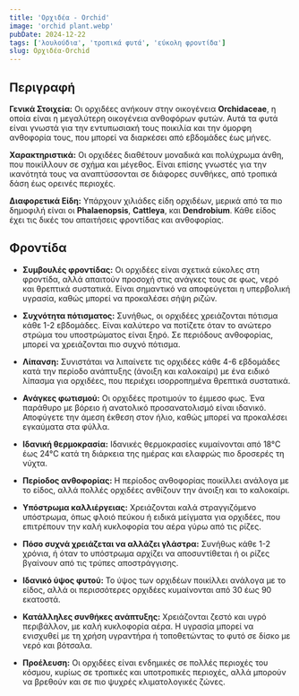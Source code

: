 ```yaml
---
title: 'Ορχιδέα - Orchid'
image: 'orchid plant.webp'
pubDate: 2024-12-22
tags: ['λουλούδια', 'τροπικά φυτά', 'εύκολη φροντίδα']
slug: Ορχιδέα-Orchid
---
```


**Περιγραφή**
----------------
**Γενικά Στοιχεία:**
Οι ορχιδέες ανήκουν στην οικογένεια **Orchidaceae**, η οποία είναι η μεγαλύτερη οικογένεια ανθοφόρων φυτών. Αυτά τα φυτά είναι γνωστά για την εντυπωσιακή τους ποικιλία και την όμορφη ανθοφορία τους, που μπορεί να διαρκέσει από εβδομάδες έως μήνες.

**Χαρακτηριστικά:**
Οι ορχιδέες διαθέτουν μοναδικά και πολύχρωμα άνθη, που ποικίλλουν σε σχήμα και μέγεθος. Είναι επίσης γνωστές για την ικανότητά τους να αναπτύσσονται σε διάφορες συνθήκες, από τροπικά δάση έως ορεινές περιοχές.

**Διαφορετικά Είδη:**
Υπάρχουν χιλιάδες είδη ορχιδέων, μερικά από τα πιο δημοφιλή είναι οι **Phalaenopsis**, **Cattleya**, και **Dendrobium**. Κάθε είδος έχει τις δικές του απαιτήσεις φροντίδας και ανθοφορίας.

**Φροντίδα**
--------------

* **Συμβουλές φροντίδας:** Οι ορχιδέες είναι σχετικά εύκολες στη φροντίδα, αλλά απαιτούν προσοχή στις ανάγκες τους σε φως, νερό και θρεπτικά συστατικά. Είναι σημαντικό να αποφεύγεται η υπερβολική υγρασία, καθώς μπορεί να προκαλέσει σήψη ριζών.

* **Συχνότητα πότισματος:** Συνήθως, οι ορχιδέες χρειάζονται πότισμα κάθε 1-2 εβδομάδες. Είναι καλύτερο να ποτίζετε όταν το ανώτερο στρώμα του υποστρώματος είναι ξηρό. Σε περιόδους ανθοφορίας, μπορεί να χρειάζονται πιο συχνό πότισμα.

* **Λίπανση:** Συνιστάται να λιπαίνετε τις ορχιδέες κάθε 4-6 εβδομάδες κατά την περίοδο ανάπτυξης (άνοιξη και καλοκαίρι) με ένα ειδικό λίπασμα για ορχιδέες, που περιέχει ισορροπημένα θρεπτικά συστατικά.

* **Ανάγκες φωτισμού:** Οι ορχιδέες προτιμούν το έμμεσο φως. Ένα παράθυρο με βόρειο ή ανατολικό προσανατολισμό είναι ιδανικό. Αποφύγετε την άμεση έκθεση στον ήλιο, καθώς μπορεί να προκαλέσει εγκαύματα στα φύλλα.

* **Ιδανική θερμοκρασία:** Ιδανικές θερμοκρασίες κυμαίνονται από 18°C έως 24°C κατά τη διάρκεια της ημέρας και ελαφρώς πιο δροσερές τη νύχτα.

* **Περίοδος ανθοφορίας:** Η περίοδος ανθοφορίας ποικίλλει ανάλογα με το είδος, αλλά πολλές ορχιδέες ανθίζουν την άνοιξη και το καλοκαίρι.

* **Υπόστρωμα καλλιέργειας:** Χρειάζονται καλά στραγγιζόμενο υπόστρωμα, όπως φλοιό πεύκου ή ειδικά μείγματα για ορχιδέες, που επιτρέπουν την καλή κυκλοφορία του αέρα γύρω από τις ρίζες.

* **Πόσο συχνά χρειάζεται να αλλάζει γλάστρα:** Συνήθως κάθε 1-2 χρόνια, ή όταν το υπόστρωμα αρχίζει να αποσυντίθεται ή οι ρίζες βγαίνουν από τις τρύπες αποστράγγισης.

* **Ιδανικό ύψος φυτού:** Το ύψος των ορχιδέων ποικίλλει ανάλογα με το είδος, αλλά οι περισσότερες ορχιδέες κυμαίνονται από 30 έως 90 εκατοστά.

* **Κατάλληλες συνθήκες ανάπτυξης:** Χρειάζονται ζεστό και υγρό περιβάλλον, με καλή κυκλοφορία αέρα. Η υγρασία μπορεί να ενισχυθεί με τη χρήση υγραντήρα ή τοποθετώντας το φυτό σε δίσκο με νερό και βότσαλα.

* **Προέλευση:** Οι ορχιδέες είναι ενδημικές σε πολλές περιοχές του κόσμου, κυρίως σε τροπικές και υποτροπικές περιοχές, αλλά μπορούν να βρεθούν και σε πιο ψυχρές κλιματολογικές ζώνες.